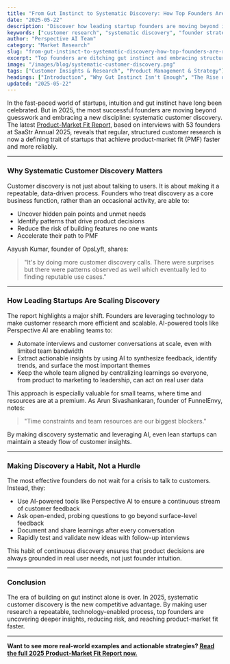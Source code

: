 ```yaml
---
title: "From Gut Instinct to Systematic Discovery: How Top Founders Are Rethinking Customer Research"
date: "2025-05-22"
description: "Discover how leading startup founders are moving beyond intuition to adopt systematic, data-driven approaches for customer research that drive real product success."
keywords: ["customer research", "systematic discovery", "founder strategies", "product-market fit", "startup research methods", "B2B SaaS insights", "customer interviews", "AI-driven research"]
author: "Perspective AI Team"
category: "Market Research"
slug: "from-gut-instinct-to-systematic-discovery-how-top-founders-are-rethinking-customer-research"
excerpt: "Top founders are ditching gut instinct and embracing structured, repeatable customer research. Learn the tactics redefining how modern SaaS teams discover what customers really want—and how you can, too."
image: "/images/blog/systematic-customer-discovery.png"
tags: ["Customer Insights & Research", "Product Management & Strategy"]
headings: ["Introduction", "Why Gut Instinct Isn't Enough", "The Rise of Systematic Customer Research", "How Top Founders Are Doing It Differently", "Making Systematic Discovery a Competitive Edge"]
updated: "2025-05-22"
---
```


In the fast-paced world of startups, intuition and gut instinct have long been celebrated. But in 2025, the most successful founders are moving beyond guesswork and embracing a new discipline: systematic customer discovery. The latest [Product-Market Fit Report](https://getperspective.ai/highlight/682bb4a90c27c1b47da0ea85?utm_campaign=saastr&utm_source=blog&utm_content=systematic-customer-discovery), based on interviews with 53 founders at SaaStr Annual 2025, reveals that regular, structured customer research is now a defining trait of startups that achieve product-market fit (PMF) faster and more reliably.

---

### Why Systematic Customer Discovery Matters

Customer discovery is not just about talking to users. It is about making it a repeatable, data-driven process. Founders who treat discovery as a core business function, rather than an occasional activity, are able to:

- Uncover hidden pain points and unmet needs
- Identify patterns that drive product decisions
- Reduce the risk of building features no one wants
- Accelerate their path to PMF

Aayush Kumar, founder of OpsLyft, shares:
> "It's by doing more customer discovery calls. There were surprises but there were patterns observed as well which eventually led to finding reputable use cases."

---

### How Leading Startups Are Scaling Discovery

The report highlights a major shift. Founders are leveraging technology to make customer research more efficient and scalable. AI-powered tools like Perspective AI are enabling teams to:

- Automate interviews and customer conversations at scale, even with limited team bandwidth
- Extract actionable insights by using AI to synthesize feedback, identify trends, and surface the most important themes
- Keep the whole team aligned by centralizing learnings so everyone, from product to marketing to leadership, can act on real user data

This approach is especially valuable for small teams, where time and resources are at a premium. As Arun Sivashankaran, founder of FunnelEnvy, notes:
> "Time constraints and team resources are our biggest blockers."

By making discovery systematic and leveraging AI, even lean startups can maintain a steady flow of customer insights.

---

### Making Discovery a Habit, Not a Hurdle

The most effective founders do not wait for a crisis to talk to customers. Instead, they:

- Use AI-powered tools like Perspective AI to ensure a continuous stream of customer feedback
- Ask open-ended, probing questions to go beyond surface-level feedback
- Document and share learnings after every conversation
- Rapidly test and validate new ideas with follow-up interviews

This habit of continuous discovery ensures that product decisions are always grounded in real user needs, not just founder intuition.

---

### Conclusion

The era of building on gut instinct alone is over. In 2025, systematic customer discovery is the new competitive advantage. By making user research a repeatable, technology-enabled process, top founders are uncovering deeper insights, reducing risk, and reaching product-market fit faster.

---

**Want to see more real-world examples and actionable strategies? [Read the full 2025 Product-Market Fit Report now.](https://getperspective.ai/highlight/682bb4a90c27c1b47da0ea85?utm_campaign=saastr&utm_source=blog&utm_content=systematic-customer-discovery)**


